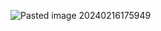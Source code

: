 ![Pasted image 20240216175949](../99%20-%20Meta/0.%20Attachments/Pasted%20image%2020240216175949.png)